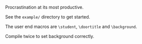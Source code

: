 Procrastination at its most productive.

See the ```example/``` directory to get started.

The user end macros are ```\student```, ```\doortitle``` and ```\background```.

Compile twice to set background correctly.

